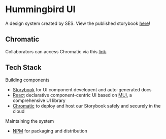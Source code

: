 # Hummingbird UI
A design system created by SES. View the published storybook [here](https://6278e17325a15a004a7ecb09-znxvqpghxt.chromatic.com/?path=/story/usage--page)! 

## Chromatic
Collaborators can access Chromatic via this [link](https://www.chromatic.com/builds?appId=6278e17325a15a004a7ecb09).

## Tech Stack
Building components
- [Storybook](https://storybook.js.org/) for UI component developent and auto-generated docs
- [React](https://reactjs.org/) declarative component-centric UI based on [MUI](https://mui.com/), a comprehensive UI library
- [Chromatic](https://www.chromatic.com/) to deploy and host our Storybook safely and securely in the cloud

Maintaining the system
- [NPM](https://www.npmjs.com/) for packaging and distribution
